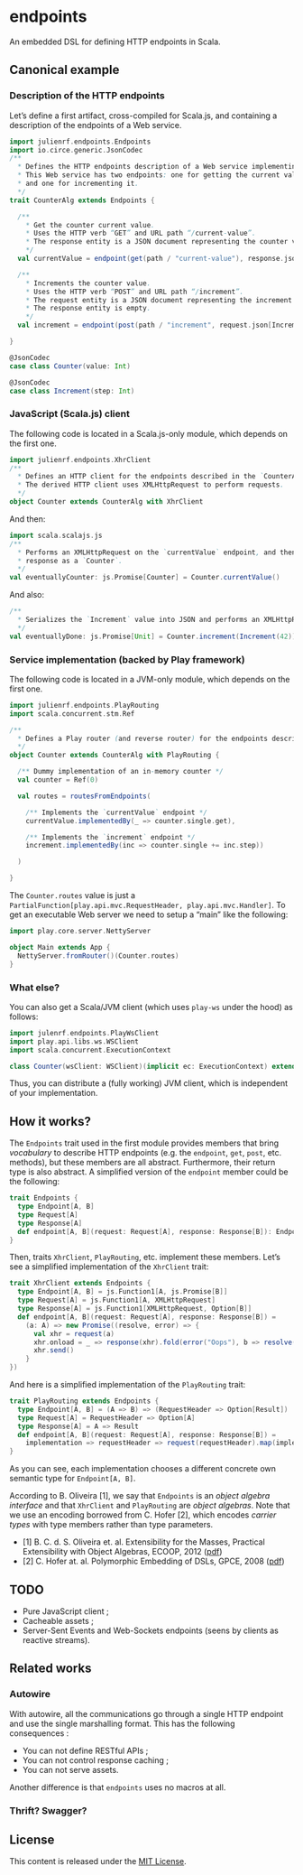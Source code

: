 # endpoints

An embedded DSL for defining HTTP endpoints in Scala.

## Canonical example

### Description of the HTTP endpoints

Let’s define a first artifact, cross-compiled for Scala.js, and containing a description of the
endpoints of a Web service.

~~~ scala
import julienrf.endpoints.Endpoints
import io.circe.generic.JsonCodec
/**
  * Defines the HTTP endpoints description of a Web service implementing a counter.
  * This Web service has two endpoints: one for getting the current value of the counter,
  * and one for incrementing it.
  */
trait CounterAlg extends Endpoints {

  /**
    * Get the counter current value.
    * Uses the HTTP verb “GET” and URL path “/current-value”.
    * The response entity is a JSON document representing the counter value.
    */
  val currentValue = endpoint(get(path / "current-value"), response.json[Counter])

  /**
    * Increments the counter value.
    * Uses the HTTP verb “POST” and URL path “/increment”.
    * The request entity is a JSON document representing the increment to apply to the counter.
    * The response entity is empty.
    */
  val increment = endpoint(post(path / "increment", request.json[Increment]), response.empty)

}

@JsonCodec
case class Counter(value: Int)

@JsonCodec
case class Increment(step: Int)
~~~

### JavaScript (Scala.js) client

The following code is located in a Scala.js-only module, which depends on the first one.

~~~ scala
import julienrf.endpoints.XhrClient
/**
  * Defines an HTTP client for the endpoints described in the `CounterAlg` trait.
  * The derived HTTP client uses XMLHttpRequest to perform requests.
  */
object Counter extends CounterAlg with XhrClient
~~~

And then:

~~~ scala
import scala.scalajs.js
/**
  * Performs an XMLHttpRequest on the `currentValue` endpoint, and then deserializes the JSON
  * response as a `Counter`.
  */
val eventuallyCounter: js.Promise[Counter] = Counter.currentValue()
~~~

And also:

~~~ scala
/**
  * Serializes the `Increment` value into JSON and performs an XMLHttpRequest on the `increment` endpoint.
  */
val eventuallyDone: js.Promise[Unit] = Counter.increment(Increment(42))
~~~

### Service implementation (backed by Play framework)

The following code is located in a JVM-only module, which depends on the first one.

~~~ scala
import julienrf.endpoints.PlayRouting
import scala.concurrent.stm.Ref

/**
  * Defines a Play router (and reverse router) for the endpoints described in the `CounterAlg` trait.
  */
object Counter extends CounterAlg with PlayRouting {

  /** Dummy implementation of an in-memory counter */
  val counter = Ref(0)

  val routes = routesFromEndpoints(

    /** Implements the `currentValue` endpoint */
    currentValue.implementedBy(_ => counter.single.get),

    /** Implements the `increment` endpoint */
    increment.implementedBy(inc => counter.single += inc.step))

  )

}
~~~

The `Counter.routes` value is just a `PartialFunction[play.api.mvc.RequestHeader, play.api.mvc.Handler]`.
To get an executable Web server we need to setup a “main” like the following:

~~~ scala
import play.core.server.NettyServer

object Main extends App {
  NettyServer.fromRouter()(Counter.routes)
}
~~~

### What else?

You can also get a Scala/JVM client (which uses `play-ws` under the hood) as follows:

~~~ scala
import julenrf.endpoints.PlayWsClient
import play.api.libs.ws.WSClient
import scala.concurrent.ExecutionContext

class Counter(wsClient: WSClient)(implicit ec: ExecutionContext) extends PlayWsClient(wsClient) with CounterAlg
~~~

Thus, you can distribute a (fully working) JVM client, which is independent of your implementation.

## How it works?

The `Endpoints` trait used in the first module provides members that bring *vocabulary* to describe HTTP
endpoints (e.g. the `endpoint`, `get`, `post`, etc. methods), but these members are all abstract. Furthermore,
their return type is also abstract. A simplified version of the `endpoint` member could be the following:

~~~ scala
trait Endpoints {
  type Endpoint[A, B]
  type Request[A]
  type Response[A]
  def endpoint[A, B](request: Request[A], response: Response[B]): Endpoint[A, B]
}
~~~

Then, traits `XhrClient`, `PlayRouting`, etc. implement these members. Let’s see a simplified implementation
of the `XhrClient` trait:

~~~ scala
trait XhrClient extends Endpoints {
  type Endpoint[A, B] = js.Function1[A, js.Promise[B]]
  type Request[A] = js.Function1[A, XMLHttpRequest]
  type Response[A] = js.Function1[XMLHttpRequest, Option[B]]
  def endpoint[A, B](request: Request[A], response: Response[B]) =
    (a: A) => new Promise((resolve, error) => {
      val xhr = request(a)
      xhr.onload = _ => response(xhr).fold(error("Oops"), b => resolve(b))
      xhr.send()
    }
})
~~~

And here is a simplified implementation of the `PlayRouting` trait:

~~~ scala
trait PlayRouting extends Endpoints {
  type Endpoint[A, B] = (A => B) => (RequestHeader => Option[Result])
  type Request[A] = RequestHeader => Option[A]
  type Response[A] = A => Result
  def endpoint[A, B](request: Request[A], response: Response[B]) =
    implementation => requestHeader => request(requestHeader).map(implementation andThen response)
}
~~~

As you can see, each implementation chooses a different concrete own semantic type for `Endpoint[A, B]`.

According to B. Oliveira [1], we say that `Endpoints` is an *object algebra interface* and that `XhrClient`
and `PlayRouting` are *object algebras*. Note that we use an encoding borrowed from C. Hofer [2], which encodes
*carrier types* with type members rather than type parameters.

- [1] B. C. d. S. Oliveira et. al. Extensibility for the Masses, Practical Extensibility with Object Algebras, ECOOP,
2012 ([pdf](http://www.cs.utexas.edu/~wcook/Drafts/2012/ecoop2012.pdf))
- [2] C. Hofer at. al. Polymorphic Embedding of DSLs, GPCE, 2008 ([pdf](http://www.daimi.au.dk/~ko/papers/gpce50_hofer.pdf))

## TODO

- Pure JavaScript client ;
- Cacheable assets ;
- Server-Sent Events and Web-Sockets endpoints (seens by clients as reactive streams).

## Related works

### Autowire

With autowire, all the communications go through a single HTTP endpoint and use the single marshalling format.
This has the following consequences :

- You can not define RESTful APIs ;
- You can not control response caching ;
- You can not serve assets.

Another difference is that `endpoints` uses no macros at all.

### Thrift? Swagger?

## License

This content is released under the [MIT License](http://opensource.org/licenses/mit-license.php).